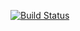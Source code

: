 [![Build Status](https://api.travis-ci.org/brianm/memcake.svg?branch=master)](https://travis-ci.org/brianm/memcake)
